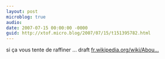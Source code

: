 ```yaml
---
layout: post
microblog: true
audio: 
date: 2007-07-15 00:00:00 -0000
guid: http://xtof.micro.blog/2007/07/15/t151395782.html
---
```

si ça vous tente de raffiner ... draft [fr.wikipedia.org/wiki/Abou...](http://fr.wikipedia.org/wiki/AboutUs.org)
